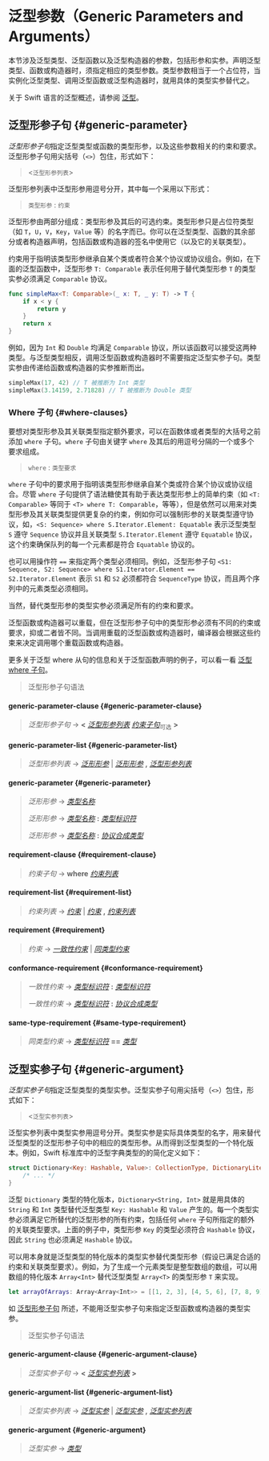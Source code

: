 # 泛型参数（Generic Parameters and Arguments）

本节涉及泛型类型、泛型函数以及泛型构造器的参数，包括形参和实参。声明泛型类型、函数或构造器时，须指定相应的类型参数。类型参数相当于一个占位符，当实例化泛型类型、调用泛型函数或泛型构造器时，就用具体的类型实参替代之。

关于 Swift 语言的泛型概述，请参阅 [泛型](../02_language_guide/22_Generics.md)。

## 泛型形参子句 {#generic-parameter}
*泛型形参子句*指定泛型类型或函数的类型形参，以及这些参数相关的约束和要求。泛型形参子句用尖括号（`<>`）包住，形式如下：

> <`泛型形参列表`>
> 

泛型形参列表中泛型形参用逗号分开，其中每一个采用以下形式：

> `类型形参` : `约束`
> 

泛型形参由两部分组成：类型形参及其后的可选约束。类型形参只是占位符类型（如 `T`，`U`，`V`，`Key`，`Value` 等）的名字而已。你可以在泛型类型、函数的其余部分或者构造器声明，包括函数或构造器的签名中使用它（以及它的关联类型）。

约束用于指明该类型形参继承自某个类或者符合某个协议或协议组合。例如，在下面的泛型函数中，泛型形参 `T: Comparable` 表示任何用于替代类型形参 `T` 的类型实参必须满足 `Comparable` 协议。

```swift
func simpleMax<T: Comparable>(_ x: T, _ y: T) -> T {
    if x < y {
        return y
    }
    return x
}
```

例如，因为 `Int` 和 `Double` 均满足 `Comparable` 协议，所以该函数可以接受这两种类型。与泛型类型相反，调用泛型函数或构造器时不需要指定泛型实参子句。类型实参由传递给函数或构造器的实参推断而出。

```swift
simpleMax(17, 42) // T 被推断为 Int 类型
simpleMax(3.14159, 2.71828) // T 被推断为 Double 类型
```

### Where 子句 {#where-clauses}
要想对类型形参及其关联类型指定额外要求，可以在函数体或者类型的大括号之前添加 `where` 子句。`where` 子句由关键字 `where` 及其后的用逗号分隔的一个或多个要求组成。

> `where` : `类型要求`
> 

`where` 子句中的要求用于指明该类型形参继承自某个类或符合某个协议或协议组合。尽管 `where` 子句提供了语法糖使其有助于表达类型形参上的简单约束（如 `<T: Comparable>` 等同于 `<T> where T: Comparable`，等等），但是依然可以用来对类型形参及其关联类型提供更复杂的约束，例如你可以强制形参的关联类型遵守协议，如，`<S: Sequence> where S.Iterator.Element: Equatable` 表示泛型类型 `S` 遵守 `Sequence` 协议并且关联类型 `S.Iterator.Element` 遵守 `Equatable` 协议，这个约束确保队列的每一个元素都是符合 `Equatable` 协议的。
> 

也可以用操作符 `==` 来指定两个类型必须相同。例如，泛型形参子句 `<S1: Sequence, S2: Sequence> where S1.Iterator.Element == S2.Iterator.Element` 表示 `S1` 和 `S2` 必须都符合 `SequenceType` 协议，而且两个序列中的元素类型必须相同。
> 

当然，替代类型形参的类型实参必须满足所有的约束和要求。

泛型函数或构造器可以重载，但在泛型形参子句中的类型形参必须有不同的约束或要求，抑或二者皆不同。当调用重载的泛型函数或构造器时，编译器会根据这些约束来决定调用哪个重载函数或构造器。

更多关于泛型 where 从句的信息和关于泛型函数声明的例子，可以看一看 [泛型 where 子句](../02_language_guide/22_Generics.md#where_clauses)。

> 泛型形参子句语法
> 

#### generic-parameter-clause {#generic-parameter-clause}
> *泛型形参子句* → **<** [*泛型形参列表*](#generic-parameter-list) [*约束子句*](#requirement-clause)<sub>可选</sub> **>**
> 

#### generic-parameter-list {#generic-parameter-list}
> *泛型形参列表* → [*泛形形参*](#generic-parameter) | [*泛形形参*](#generic-parameter) **,** [*泛型形参列表*](#generic-parameter-list)
> 

#### generic-parameter {#generic-parameter}
> *泛形形参* → [*类型名称*](./03_Types.md#type-name)
> 
> *泛形形参* → [*类型名称*](./03_Types.md#type-name)    **:** [*类型标识符*](./03_Types.md#type-identifier)
> 
> *泛形形参* → [*类型名称*](./03_Types.md#type-name)    **:** [*协议合成类型*](./03_Types.md#protocol-composition-type)
> 
> 
####  requirement-clause {#requirement-clause}
> 
> *约束子句* → **where** [*约束列表*](#requirement-list)
> 

#### requirement-list {#requirement-list}
> *约束列表* → [*约束*](#requirement) | [*约束*](#requirement) **,** [*约束列表*](#requirement-list)
> 

#### requirement {#requirement}
> *约束* → [*一致性约束*](#conformance-requirement) | [*同类型约束*](#same-type-requirement)
> 
> 
####  conformance-requirement {#conformance-requirement}
> 
> *一致性约束* → [*类型标识符*](./03_Types.md#type-identifier) **:** [*类型标识符*](./03_Types.md#type-identifier)
> 
> *一致性约束* → [*类型标识符*](./03_Types.md#type-identifier) **:** [*协议合成类型*](./03_Types.md#protocol-composition-type)
> 

#### same-type-requirement {#same-type-requirement}
> *同类型约束* → [*类型标识符*](./03_Types.md#type-identifier) **==** [*类型*](./03_Types.md#type)
> 

## 泛型实参子句 {#generic-argument}
*泛型实参子句*指定泛型类型的类型实参。泛型实参子句用尖括号（`<>`）包住，形式如下：

> <`泛型实参列表`>
> 

泛型实参列表中类型实参用逗号分开。类型实参是实际具体类型的名字，用来替代泛型类型的泛型形参子句中的相应的类型形参。从而得到泛型类型的一个特化版本。例如，Swift 标准库中的泛型字典类型的的简化定义如下：

```swift
struct Dictionary<Key: Hashable, Value>: CollectionType, DictionaryLiteralConvertible {
    /* ... */
}
```

泛型 `Dictionary` 类型的特化版本，`Dictionary<String, Int>` 就是用具体的 `String` 和 `Int` 类型替代泛型类型 `Key: Hashable` 和 `Value` 产生的。每一个类型实参必须满足它所替代的泛型形参的所有约束，包括任何 `where` 子句所指定的额外的关联类型要求。上面的例子中，类型形参 `Key` 的类型必须符合 `Hashable` 协议，因此 `String` 也必须满足 `Hashable` 协议。

可以用本身就是泛型类型的特化版本的类型实参替代类型形参（假设已满足合适的约束和关联类型要求）。例如，为了生成一个元素类型是整型数组的数组，可以用数组的特化版本 `Array<Int>` 替代泛型类型 `Array<T>` 的类型形参 `T` 来实现。

```swift
let arrayOfArrays: Array<Array<Int>> = [[1, 2, 3], [4, 5, 6], [7, 8, 9]]
```

如 [泛型形参子句](#generic_parameter) 所述，不能用泛型实参子句来指定泛型函数或构造器的类型实参。

> 泛型实参子句语法
> 

#### generic-argument-clause {#generic-argument-clause}
> *泛型实参子句* → **<** [*泛型实参列表*](#generic-argument-list) **>**
> 

#### generic-argument-list {#generic-argument-list}
> *泛型实参列表* → [*泛型实参*](#generic-argument) | [*泛型实参*](#generic-argument) **,** [*泛型实参列表*](#generic-argument-list)
> 

#### generic-argument {#generic-argument}
> *泛型实参* → [*类型*](./03_Types.md#type)
> 
